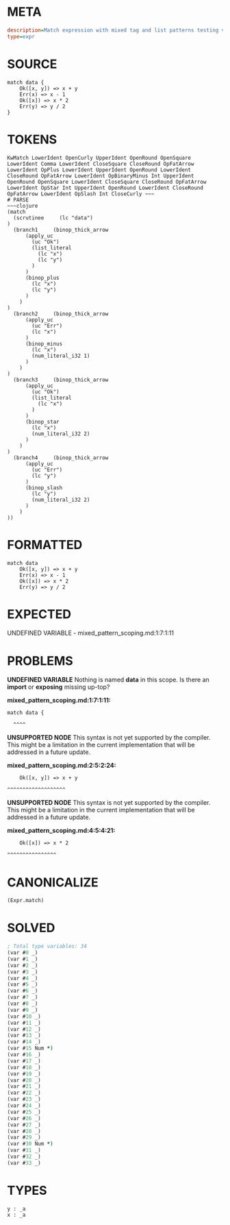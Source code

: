 # META
~~~ini
description=Match expression with mixed tag and list patterns testing variable scoping
type=expr
~~~
# SOURCE
~~~roc
match data {
    Ok([x, y]) => x + y
    Err(x) => x - 1
    Ok([x]) => x * 2
    Err(y) => y / 2
}
~~~
# TOKENS
~~~text
KwMatch LowerIdent OpenCurly UpperIdent OpenRound OpenSquare LowerIdent Comma LowerIdent CloseSquare CloseRound OpFatArrow LowerIdent OpPlus LowerIdent UpperIdent OpenRound LowerIdent CloseRound OpFatArrow LowerIdent OpBinaryMinus Int UpperIdent OpenRound OpenSquare LowerIdent CloseSquare CloseRound OpFatArrow LowerIdent OpStar Int UpperIdent OpenRound LowerIdent CloseRound OpFatArrow LowerIdent OpSlash Int CloseCurly ~~~
# PARSE
~~~clojure
(match
  (scrutinee     (lc "data")
)
  (branch1     (binop_thick_arrow
      (apply_uc
        (uc "Ok")
        (list_literal
          (lc "x")
          (lc "y")
        )
      )
      (binop_plus
        (lc "x")
        (lc "y")
      )
    )
)
  (branch2     (binop_thick_arrow
      (apply_uc
        (uc "Err")
        (lc "x")
      )
      (binop_minus
        (lc "x")
        (num_literal_i32 1)
      )
    )
)
  (branch3     (binop_thick_arrow
      (apply_uc
        (uc "Ok")
        (list_literal
          (lc "x")
        )
      )
      (binop_star
        (lc "x")
        (num_literal_i32 2)
      )
    )
)
  (branch4     (binop_thick_arrow
      (apply_uc
        (uc "Err")
        (lc "y")
      )
      (binop_slash
        (lc "y")
        (num_literal_i32 2)
      )
    )
))
~~~
# FORMATTED
~~~roc
match data
	Ok([x, y]) => x + y
	Err(x) => x - 1
	Ok([x]) => x * 2
	Err(y) => y / 2
~~~
# EXPECTED
UNDEFINED VARIABLE - mixed_pattern_scoping.md:1:7:1:11
# PROBLEMS
**UNDEFINED VARIABLE**
Nothing is named **data** in this scope.
Is there an **import** or **exposing** missing up-top?

**mixed_pattern_scoping.md:1:7:1:11:**
```roc
match data {
```
      ^^^^


**UNSUPPORTED NODE**
This syntax is not yet supported by the compiler.
This might be a limitation in the current implementation that will be addressed in a future update.

**mixed_pattern_scoping.md:2:5:2:24:**
```roc
    Ok([x, y]) => x + y
```
    ^^^^^^^^^^^^^^^^^^^


**UNSUPPORTED NODE**
This syntax is not yet supported by the compiler.
This might be a limitation in the current implementation that will be addressed in a future update.

**mixed_pattern_scoping.md:4:5:4:21:**
```roc
    Ok([x]) => x * 2
```
    ^^^^^^^^^^^^^^^^


# CANONICALIZE
~~~clojure
(Expr.match)
~~~
# SOLVED
~~~clojure
; Total type variables: 34
(var #0 _)
(var #1 _)
(var #2 _)
(var #3 _)
(var #4 _)
(var #5 _)
(var #6 _)
(var #7 _)
(var #8 _)
(var #9 _)
(var #10 _)
(var #11 _)
(var #12 _)
(var #13 _)
(var #14 _)
(var #15 Num *)
(var #16 _)
(var #17 _)
(var #18 _)
(var #19 _)
(var #20 _)
(var #21 _)
(var #22 _)
(var #23 _)
(var #24 _)
(var #25 _)
(var #26 _)
(var #27 _)
(var #28 _)
(var #29 _)
(var #30 Num *)
(var #31 _)
(var #32 _)
(var #33 _)
~~~
# TYPES
~~~roc
y : _a
x : _a
~~~
